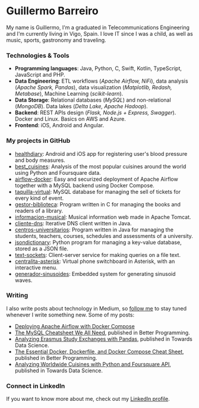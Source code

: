 # Guillermo Barreiro
My name is Guillermo, I'm a graduated in Telecommunications Engineering and I'm currently living in Vigo, Spain. I love IT since I was a child, as well as music, sports, gastronomy and traveling.

### Technologies & Tools
- **Programming languages**: Java, Python, C, Swift, Kotlin, TypeScript, JavaScript and PHP.
- **Data Engineering**: ETL workflows (*Apache Airflow, NiFi*), data analysis (*Apache Spark, Pandas*), data visualization (*Matplotlib, Redash, Metabase*), Machine
Learning (*scikit-learn*).
- **Data Storage**: Relational databases (*MySQL*) and non-relational (*MongoDB*). Data lakes (*Delta Lake, Apache Hadoop*).
- **Backend**: REST APIs design (*Flask, Node.js + Express, Swagger*). Docker and Linux. Basics on AWS and Azure.
- **Frontend**: iOS, Android and Angular.

### My projects in GitHub
- [healthdiary](https://github.com/gbarreiro/healthdiary): Android and iOS app for registering user's blood pressure and body measures.
- [best_cuisines](https://github.com/gbarreiro/best_cuisines): Analysis of the most popular cuisines around the world using Python and Foursquare data.
- [airflow-docker](https://github.com/Gradiant/airflow-docker): Easy and securized deployment of Apache Airflow together with a MySQL backend using Docker Compose.
- [taquilla-virtual](https://github.com/telecocos/taquilla-virtual): MySQL database for managing the sell of tickets for every kind of event.
- [gestor-biblioteca](https://github.com/araujo-barreiro/gestor-biblioteca): Program written in C for managing the books and readers of a library.
- [informacion-musical](https://github.com/gbarreiro/informacion-musical): Musical information web made in Apache Tomcat.
- [cliente-dns](https://github.com/gbarreiro/cliente-dns): Iterative DNS client written in Java.
- [centros-universitarios](https://github.com/gbarreiro/centros-universitarios): Program written in Java for managing the students, teachers, courses, schedules and assessments of a university.
- [jsondictionary](https://github.com/gbarreiro/jsondictionary): Python program for managing a key-value database, stored as a JSON file.
- [text-sockets](https://github.com/gbarreiro/text-sockets): Client-server service for making queries on a file text.
- [centralita-asterisk](https://github.com/araujo-barreiro/centralita-asterisk): Virtual phone switchboard in Asterisk, with an interactive menu.
- [generador-sinusoides](https://github.com/araujo-barreiro/generador-sinusoides): Embedded system for generating sinusoid waves.


### Writing
I also write posts about technology in Medium, so [follow me](https://medium.com/@guille_barreiro) to stay tuned whenever I write something new. Some of my posts:
- [Deploying Apache Airflow with Docker Compose](https://medium.com/gradiant-talks/deploying-apache-airflow-with-docker-compose-67eb19334f95)
- [The MySQL Cheatsheet We All Need](https://medium.com/better-programming/the-mysql-cheatsheet-we-all-need-d1af0377bdc6), published in Better Programming.
- [Analyzing Erasmus Study Exchanges with Pandas](https://towardsdatascience.com/analyzing-erasmus-study-exchanges-with-pandas-e1da38896265), published in Towards Data Science.
- [The Essential Docker, Dockerfile, and Docker Compose Cheat Sheet](https://medium.com/better-programming/the-essential-docker-dockerfile-and-docker-compose-cheat-sheet-8bf1c42876c1), published in Better Programming.
- [Analyzing Worldwide Cuisines with Python and Foursquare API](https://towardsdatascience.com/analyzing-worldwide-cuisines-with-python-and-foursquare-api-e63455c14246), published in Towards Data Science.

### Connect in LinkedIn
If you want to know more about me, check out my [LinkedIn profile](http://linkedin.com/in/guillermobf/).


